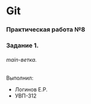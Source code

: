 # Git
### Практическая работа №8
### Задание 1.
###### main-ветка. 

Выполнил:
* Логинов Е.Р.
* УВП-312
